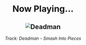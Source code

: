 <div align="center"> 
<h1>Now Playing...</h1>

![Deadman](https://i.scdn.co/image/ab67616d00001e02c4eda62eedfa06ef84e91c09)
--
_<p>Track: Deadman - Smash Into Pieces </p>_
</div>

